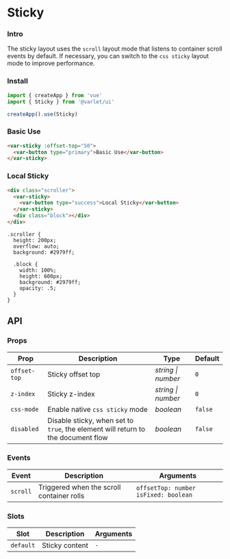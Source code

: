 # Sticky

### Intro
The sticky layout uses the `scroll` layout mode that listens to container scroll events by default. 
If necessary, you can switch to the `css sticky` layout mode to improve performance.

### Install

```js
import { createApp } from 'vue'
import { Sticky } from '@varlet/ui'

createApp().use(Sticky)
```

### Basic Use

```html
<var-sticky :offset-top="50">
  <var-button type="primary">Basic Use</var-button>
</var-sticky>
```

### Local Sticky

```html
<div class="scroller">
  <var-sticky>
    <var-button type="success">Local Sticky</var-button>
  </var-sticky>
  <div class="block"></div>
</div>
```

```less
.scroller {
  height: 200px;
  overflow: auto;
  background: #2979ff;

  .block {
    width: 100%;
    height: 600px;
    background: #2979ff;
    opacity: .5;
  }
}
```

## API

### Props

| Prop | Description | Type | Default | 
| --- | --- | --- | --- | 
| `offset-top` | Sticky offset top | _string \| number_ | `0` |
| `z-index` | Sticky z-index | _string \| number_ | `0` |
| `css-mode` | Enable native `css sticky` mode | _boolean_ | `false` |
| `disabled` | Disable sticky, when set to `true`, the element will return to the document flow | _boolean_ | `false` |

### Events

| Event | Description | Arguments |
| --- | --- | --- |
| `scroll` | Triggered when the scroll container rolls | `offsetTop: number` `isFixed: boolean` |

### Slots

| Slot | Description | Arguments |
| --- | --- | --- |
| `default` | Sticky content | `-` |